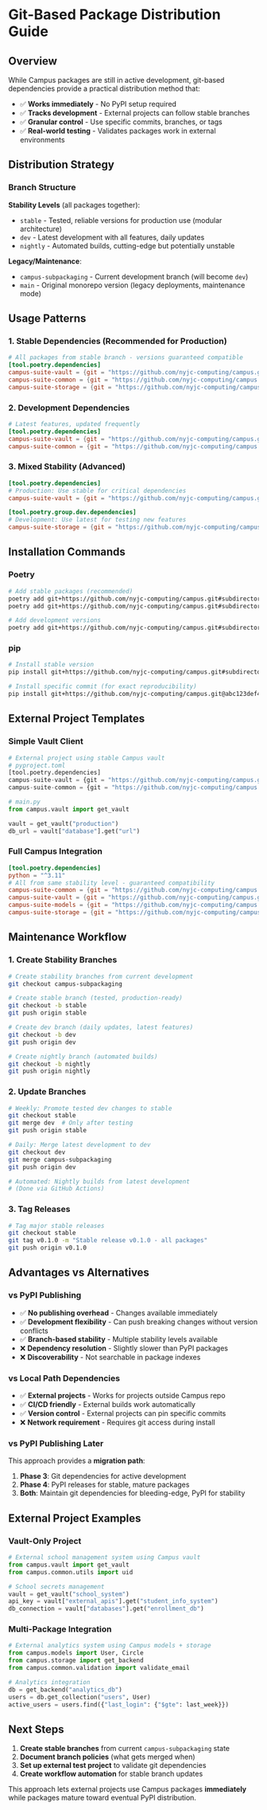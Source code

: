 # Git-Based Package Distribution Guide

## Overview

While Campus packages are still in active development, git-based dependencies provide a practical distribution method that:

- ✅ **Works immediately** - No PyPI setup required
- ✅ **Tracks development** - External projects can follow stable branches  
- ✅ **Granular control** - Use specific commits, branches, or tags
- ✅ **Real-world testing** - Validates packages work in external environments

## Distribution Strategy

### Branch Structure

**Stability Levels** (all packages together):
- `stable` - Tested, reliable versions for production use (modular architecture)
- `dev` - Latest development with all features, daily updates
- `nightly` - Automated builds, cutting-edge but potentially unstable

**Legacy/Maintenance**:
- `campus-subpackaging` - Current development branch (will become `dev`)
- `main` - Original monorepo version (legacy deployments, maintenance mode)

## Usage Patterns

### 1. Stable Dependencies (Recommended for Production)

```toml
# All packages from stable branch - versions guaranteed compatible
[tool.poetry.dependencies]
campus-suite-vault = {git = "https://github.com/nyjc-computing/campus.git", subdirectory = "campus/vault", branch = "stable"}
campus-suite-common = {git = "https://github.com/nyjc-computing/campus.git", subdirectory = "campus/common", branch = "stable"}
campus-suite-storage = {git = "https://github.com/nyjc-computing/campus.git", subdirectory = "campus/storage", branch = "stable"}
```

### 2. Development Dependencies

```toml
# Latest features, updated frequently
[tool.poetry.dependencies]
campus-suite-vault = {git = "https://github.com/nyjc-computing/campus.git", subdirectory = "campus/vault", branch = "dev"}
campus-suite-common = {git = "https://github.com/nyjc-computing/campus.git", subdirectory = "campus/common", branch = "dev"}
```

### 3. Mixed Stability (Advanced)

```toml
[tool.poetry.dependencies]
# Production: Use stable for critical dependencies
campus-suite-vault = {git = "https://github.com/nyjc-computing/campus.git", subdirectory = "campus/vault", branch = "stable"}

[tool.poetry.group.dev.dependencies]  
# Development: Use latest for testing new features
campus-suite-storage = {git = "https://github.com/nyjc-computing/campus.git", subdirectory = "campus/storage", branch = "dev"}
```

## Installation Commands

### Poetry

```bash
# Add stable packages (recommended)
poetry add git+https://github.com/nyjc-computing/campus.git#subdirectory=campus/vault&branch=stable
poetry add git+https://github.com/nyjc-computing/campus.git#subdirectory=campus/common&branch=stable

# Add development versions
poetry add git+https://github.com/nyjc-computing/campus.git#subdirectory=campus/vault&branch=dev --group dev
```

### pip

```bash
# Install stable version
pip install git+https://github.com/nyjc-computing/campus.git#subdirectory=campus/vault&branch=stable

# Install specific commit (for exact reproducibility)
pip install git+https://github.com/nyjc-computing/campus.git@abc123def456#subdirectory=campus/vault
```

## External Project Templates

### Simple Vault Client

```python
# External project using stable Campus vault
# pyproject.toml
[tool.poetry.dependencies]
campus-suite-vault = {git = "https://github.com/nyjc-computing/campus.git", subdirectory = "campus/vault", branch = "stable"}
campus-suite-common = {git = "https://github.com/nyjc-computing/campus.git", subdirectory = "campus/common", branch = "stable"}

# main.py
from campus.vault import get_vault

vault = get_vault("production")
db_url = vault["database"].get("url")
```

### Full Campus Integration

```toml
[tool.poetry.dependencies]
python = "^3.11"
# All from same stability level - guaranteed compatibility
campus-suite-common = {git = "https://github.com/nyjc-computing/campus.git", subdirectory = "campus/common", branch = "stable"}
campus-suite-vault = {git = "https://github.com/nyjc-computing/campus.git", subdirectory = "campus/vault", branch = "stable"}
campus-suite-models = {git = "https://github.com/nyjc-computing/campus.git", subdirectory = "campus/models", branch = "stable"}
campus-suite-storage = {git = "https://github.com/nyjc-computing/campus.git", subdirectory = "campus/storage", branch = "stable"}
```

## Maintenance Workflow

### 1. Create Stability Branches

```bash
# Create stability branches from current development
git checkout campus-subpackaging

# Create stable branch (tested, production-ready)
git checkout -b stable
git push origin stable

# Create dev branch (daily updates, latest features)
git checkout -b dev  
git push origin dev

# Create nightly branch (automated builds)
git checkout -b nightly
git push origin nightly
```

### 2. Update Branches

```bash
# Weekly: Promote tested dev changes to stable
git checkout stable
git merge dev  # Only after testing
git push origin stable

# Daily: Merge latest development to dev
git checkout dev
git merge campus-subpackaging
git push origin dev

# Automated: Nightly builds from latest development
# (Done via GitHub Actions)
```

### 3. Tag Releases

```bash
# Tag major stable releases
git checkout stable
git tag v0.1.0 -m "Stable release v0.1.0 - all packages"
git push origin v0.1.0
```

## Advantages vs Alternatives

### vs PyPI Publishing
- ✅ **No publishing overhead** - Changes available immediately
- ✅ **Development flexibility** - Can push breaking changes without version conflicts
- ✅ **Branch-based stability** - Multiple stability levels available
- ❌ **Dependency resolution** - Slightly slower than PyPI packages
- ❌ **Discoverability** - Not searchable in package indexes

### vs Local Path Dependencies
- ✅ **External projects** - Works for projects outside Campus repo
- ✅ **CI/CD friendly** - External builds work automatically
- ✅ **Version control** - External projects can pin specific commits
- ❌ **Network requirement** - Requires git access during install

### vs PyPI Publishing Later
This approach provides a **migration path**:
1. **Phase 3**: Git dependencies for active development
2. **Phase 4**: PyPI releases for stable, mature packages
3. **Both**: Maintain git dependencies for bleeding-edge, PyPI for stability

## External Project Examples

### Vault-Only Project

```python
# External school management system using Campus vault
from campus.vault import get_vault
from campus.common.utils import uid

# School secrets management
vault = get_vault("school_system")
api_key = vault["external_apis"].get("student_info_system") 
db_connection = vault["databases"].get("enrollment_db")
```

### Multi-Package Integration

```python
# External analytics system using Campus models + storage
from campus.models import User, Circle
from campus.storage import get_backend
from campus.common.validation import validate_email

# Analytics integration
db = get_backend("analytics_db")
users = db.get_collection("users", User)
active_users = users.find({"last_login": {"$gte": last_week}})
```

## Next Steps

1. **Create stable branches** from current `campus-subpackaging` state
2. **Document branch policies** (what gets merged when)
3. **Set up external test project** to validate git dependencies
4. **Create workflow automation** for stable branch updates

This approach lets external projects use Campus packages **immediately** while packages mature toward eventual PyPI distribution.
